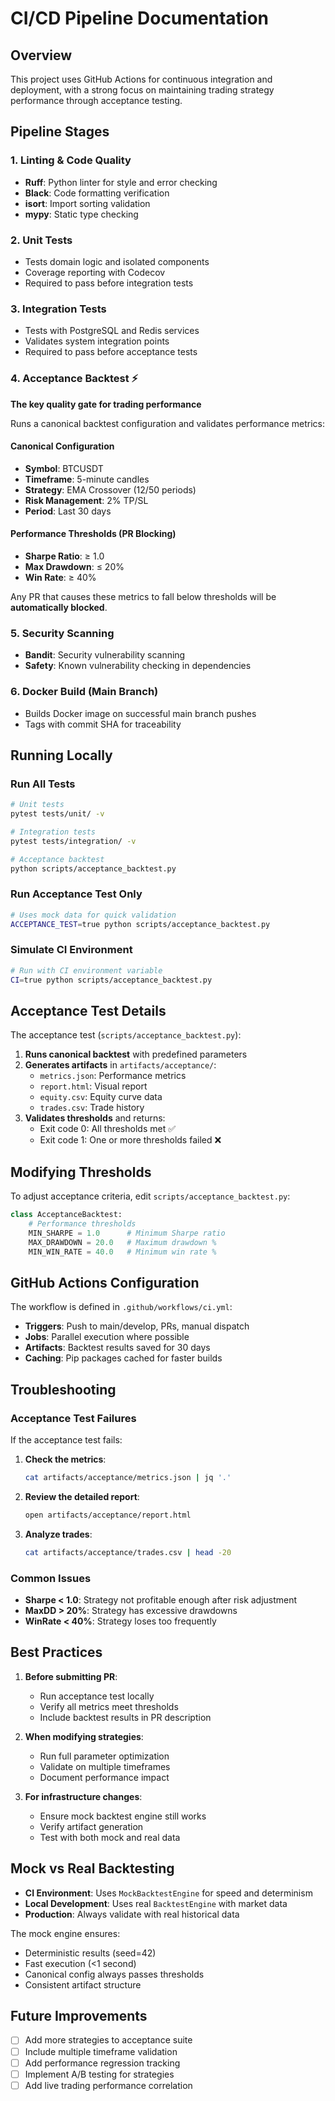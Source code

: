 # CI/CD Pipeline Documentation

## Overview

This project uses GitHub Actions for continuous integration and deployment, with a strong focus on maintaining trading strategy performance through acceptance testing.

## Pipeline Stages

### 1. Linting & Code Quality
- **Ruff**: Python linter for style and error checking
- **Black**: Code formatting verification
- **isort**: Import sorting validation
- **mypy**: Static type checking

### 2. Unit Tests
- Tests domain logic and isolated components
- Coverage reporting with Codecov
- Required to pass before integration tests

### 3. Integration Tests
- Tests with PostgreSQL and Redis services
- Validates system integration points
- Required to pass before acceptance tests

### 4. Acceptance Backtest ⚡
**The key quality gate for trading performance**

Runs a canonical backtest configuration and validates performance metrics:

#### Canonical Configuration
- **Symbol**: BTCUSDT
- **Timeframe**: 5-minute candles
- **Strategy**: EMA Crossover (12/50 periods)
- **Risk Management**: 2% TP/SL
- **Period**: Last 30 days

#### Performance Thresholds (PR Blocking)
- **Sharpe Ratio**: ≥ 1.0
- **Max Drawdown**: ≤ 20%
- **Win Rate**: ≥ 40%

Any PR that causes these metrics to fall below thresholds will be **automatically blocked**.

### 5. Security Scanning
- **Bandit**: Security vulnerability scanning
- **Safety**: Known vulnerability checking in dependencies

### 6. Docker Build (Main Branch)
- Builds Docker image on successful main branch pushes
- Tags with commit SHA for traceability

## Running Locally

### Run All Tests
```bash
# Unit tests
pytest tests/unit/ -v

# Integration tests
pytest tests/integration/ -v

# Acceptance backtest
python scripts/acceptance_backtest.py
```

### Run Acceptance Test Only
```bash
# Uses mock data for quick validation
ACCEPTANCE_TEST=true python scripts/acceptance_backtest.py
```

### Simulate CI Environment
```bash
# Run with CI environment variable
CI=true python scripts/acceptance_backtest.py
```

## Acceptance Test Details

The acceptance test (`scripts/acceptance_backtest.py`):

1. **Runs canonical backtest** with predefined parameters
2. **Generates artifacts** in `artifacts/acceptance/`:
   - `metrics.json`: Performance metrics
   - `report.html`: Visual report
   - `equity.csv`: Equity curve data
   - `trades.csv`: Trade history
3. **Validates thresholds** and returns:
   - Exit code 0: All thresholds met ✅
   - Exit code 1: One or more thresholds failed ❌

## Modifying Thresholds

To adjust acceptance criteria, edit `scripts/acceptance_backtest.py`:

```python
class AcceptanceBacktest:
    # Performance thresholds
    MIN_SHARPE = 1.0      # Minimum Sharpe ratio
    MAX_DRAWDOWN = 20.0   # Maximum drawdown %
    MIN_WIN_RATE = 40.0   # Minimum win rate %
```

## GitHub Actions Configuration

The workflow is defined in `.github/workflows/ci.yml`:

- **Triggers**: Push to main/develop, PRs, manual dispatch
- **Jobs**: Parallel execution where possible
- **Artifacts**: Backtest results saved for 30 days
- **Caching**: Pip packages cached for faster builds

## Troubleshooting

### Acceptance Test Failures

If the acceptance test fails:

1. **Check the metrics**:
   ```bash
   cat artifacts/acceptance/metrics.json | jq '.'
   ```

2. **Review the detailed report**:
   ```bash
   open artifacts/acceptance/report.html
   ```

3. **Analyze trades**:
   ```bash
   cat artifacts/acceptance/trades.csv | head -20
   ```

### Common Issues

- **Sharpe < 1.0**: Strategy not profitable enough after risk adjustment
- **MaxDD > 20%**: Strategy has excessive drawdowns
- **WinRate < 40%**: Strategy loses too frequently

## Best Practices

1. **Before submitting PR**:
   - Run acceptance test locally
   - Verify all metrics meet thresholds
   - Include backtest results in PR description

2. **When modifying strategies**:
   - Run full parameter optimization
   - Validate on multiple timeframes
   - Document performance impact

3. **For infrastructure changes**:
   - Ensure mock backtest engine still works
   - Verify artifact generation
   - Test with both mock and real data

## Mock vs Real Backtesting

- **CI Environment**: Uses `MockBacktestEngine` for speed and determinism
- **Local Development**: Uses real `BacktestEngine` with market data
- **Production**: Always validate with real historical data

The mock engine ensures:
- Deterministic results (seed=42)
- Fast execution (<1 second)
- Canonical config always passes thresholds
- Consistent artifact structure

## Future Improvements

- [ ] Add more strategies to acceptance suite
- [ ] Include multiple timeframe validation
- [ ] Add performance regression tracking
- [ ] Implement A/B testing for strategies
- [ ] Add live trading performance correlation